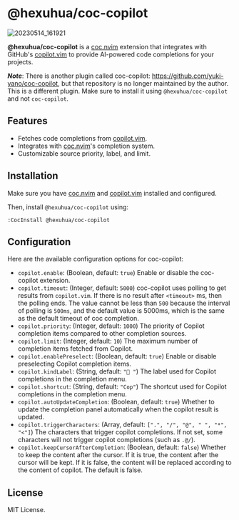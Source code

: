 # @hexuhua/coc-copilot

![20230514_161921](https://github.com/hexh250786313/coc-copilot/assets/26080416/b3b2405c-7589-4030-95e8-ae88e9855df7)

**@hexuhua/coc-copilot** is a [coc.nvim](https://github.com/neoclide/coc.nvim) extension that integrates with GitHub's [copilot.vim](https://github.com/github/copilot.vim) to provide AI-powered code completions for your projects.

**_Note_**: There is another plugin called coc-copilot: https://github.com/yuki-yano/coc-copilot, but that repository is no longer maintained by the author. This is a different plugin. Make sure to install it using `@hexuhua/coc-copilot` and not `coc-copilot`.

## Features

- Fetches code completions from [copilot.vim](https://github.com/github/copilot.vim).
- Integrates with [coc.nvim](https://github.com/neoclide/coc.nvim)'s completion system.
- Customizable source priority, label, and limit.

## Installation

Make sure you have [coc.nvim](https://github.com/neoclide/coc.nvim) and [copilot.vim](https://github.com/github/copilot.vim) installed and configured.

Then, install `@hexuhua/coc-copilot` using:

```
:CocInstall @hexuhua/coc-copilot
```

## Configuration

Here are the available configuration options for coc-copilot:

- `copilot.enable`: (Boolean, default: `true`) Enable or disable the coc-copilot extension.
- `copilot.timeout`: (Integer, default: `5000`) coc-copilot uses polling to get results from `copilot.vim`. If there is no result after `<timeout>` ms, then the polling ends. The value cannot be less than `500` because the interval of polling is `500ms`, and the default value is 5000ms, which is the same as the default timeout of coc completion.
- `copilot.priority`: (Integer, default: `1000`) The priority of Copilot completion items compared to other completion sources.
- `copilot.limit`: (Integer, default: `10`) The maximum number of completion items fetched from Copilot.
- `copilot.enablePreselect`: (Boolean, default: `true`) Enable or disable preselecting Copilot completion items.
- `copilot.kindLabel`: (String, default: `" "`) The label used for Copilot completions in the completion menu.
- `copilot.shortcut`: (String, default: `"Cop"`) The shortcut used for Copilot completions in the completion menu.
- `copilot.autoUpdateCompletion`: (Boolean, default: `true`) Whether to update the completion panel automatically when the copilot result is updated.
- `copilot.triggerCharacters`: (Array, default: `[".", "/", "@", " ", "*", "<"]`) The characters that trigger copilot completions. If not set, some characters will not trigger copilot completions (such as `.@/`).
- `copilot.keepCursorAfterCompletion`: (Boolean, default: `false`) Whether to keep the content after the cursor. If it is true, the content after the cursor will be kept. If it is false, the content will be replaced according to the content of copilot. The default is false.

## License

MIT License.
